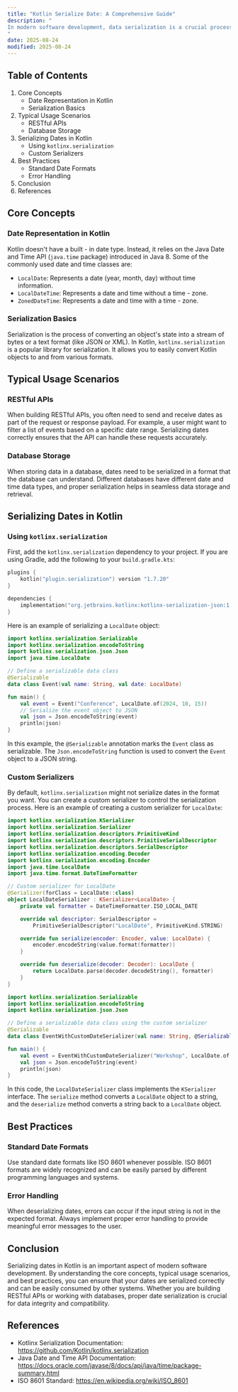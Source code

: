 ```yaml
---
title: "Kotlin Serialize Date: A Comprehensive Guide"
description: "
In modern software development, data serialization is a crucial process that involves converting data objects into a format that can be easily stored, transmitted, or reconstructed. When working with dates in Kotlin, serializing them correctly is essential to ensure data integrity and compatibility across different systems. This blog post will explore the core concepts, typical usage scenarios, and best practices for serializing dates in Kotlin.
"
date: 2025-08-24
modified: 2025-08-24
---
```


## Table of Contents
1. Core Concepts
    - Date Representation in Kotlin
    - Serialization Basics
2. Typical Usage Scenarios
    - RESTful APIs
    - Database Storage
3. Serializing Dates in Kotlin
    - Using `kotlinx.serialization`
    - Custom Serializers
4. Best Practices
    - Standard Date Formats
    - Error Handling
5. Conclusion
6. References

## Core Concepts

### Date Representation in Kotlin
Kotlin doesn't have a built - in date type. Instead, it relies on the Java Date and Time API (`java.time` package) introduced in Java 8. Some of the commonly used date and time classes are:
- `LocalDate`: Represents a date (year, month, day) without time information.
- `LocalDateTime`: Represents a date and time without a time - zone.
- `ZonedDateTime`: Represents a date and time with a time - zone.

### Serialization Basics
Serialization is the process of converting an object's state into a stream of bytes or a text format (like JSON or XML). In Kotlin, `kotlinx.serialization` is a popular library for serialization. It allows you to easily convert Kotlin objects to and from various formats.

## Typical Usage Scenarios

### RESTful APIs
When building RESTful APIs, you often need to send and receive dates as part of the request or response payload. For example, a user might want to filter a list of events based on a specific date range. Serializing dates correctly ensures that the API can handle these requests accurately.

### Database Storage
When storing data in a database, dates need to be serialized in a format that the database can understand. Different databases have different date and time data types, and proper serialization helps in seamless data storage and retrieval.

## Serializing Dates in Kotlin

### Using `kotlinx.serialization`
First, add the `kotlinx.serialization` dependency to your project. If you are using Gradle, add the following to your `build.gradle.kts`:
```kotlin
plugins {
    kotlin("plugin.serialization") version "1.7.20"
}

dependencies {
    implementation("org.jetbrains.kotlinx:kotlinx-serialization-json:1.4.1")
}
```

Here is an example of serializing a `LocalDate` object:
```kotlin
import kotlinx.serialization.Serializable
import kotlinx.serialization.encodeToString
import kotlinx.serialization.json.Json
import java.time.LocalDate

// Define a serializable data class
@Serializable
data class Event(val name: String, val date: LocalDate)

fun main() {
    val event = Event("Conference", LocalDate.of(2024, 10, 15))
    // Serialize the event object to JSON
    val json = Json.encodeToString(event)
    println(json)
}
```
In this example, the `@Serializable` annotation marks the `Event` class as serializable. The `Json.encodeToString` function is used to convert the `Event` object to a JSON string.

### Custom Serializers
By default, `kotlinx.serialization` might not serialize dates in the format you want. You can create a custom serializer to control the serialization process. Here is an example of creating a custom serializer for `LocalDate`:
```kotlin
import kotlinx.serialization.KSerializer
import kotlinx.serialization.Serializer
import kotlinx.serialization.descriptors.PrimitiveKind
import kotlinx.serialization.descriptors.PrimitiveSerialDescriptor
import kotlinx.serialization.descriptors.SerialDescriptor
import kotlinx.serialization.encoding.Decoder
import kotlinx.serialization.encoding.Encoder
import java.time.LocalDate
import java.time.format.DateTimeFormatter

// Custom serializer for LocalDate
@Serializer(forClass = LocalDate::class)
object LocalDateSerializer : KSerializer<LocalDate> {
    private val formatter = DateTimeFormatter.ISO_LOCAL_DATE

    override val descriptor: SerialDescriptor =
        PrimitiveSerialDescriptor("LocalDate", PrimitiveKind.STRING)

    override fun serialize(encoder: Encoder, value: LocalDate) {
        encoder.encodeString(value.format(formatter))
    }

    override fun deserialize(decoder: Decoder): LocalDate {
        return LocalDate.parse(decoder.decodeString(), formatter)
    }
}

import kotlinx.serialization.Serializable
import kotlinx.serialization.encodeToString
import kotlinx.serialization.json.Json

// Define a serializable data class using the custom serializer
@Serializable
data class EventWithCustomDateSerializer(val name: String, @Serializable(with = LocalDateSerializer::class) val date: LocalDate)

fun main() {
    val event = EventWithCustomDateSerializer("Workshop", LocalDate.of(2024, 11, 20))
    val json = Json.encodeToString(event)
    println(json)
}
```
In this code, the `LocalDateSerializer` class implements the `KSerializer` interface. The `serialize` method converts a `LocalDate` object to a string, and the `deserialize` method converts a string back to a `LocalDate` object.

## Best Practices

### Standard Date Formats
Use standard date formats like ISO 8601 whenever possible. ISO 8601 formats are widely recognized and can be easily parsed by different programming languages and systems.

### Error Handling
When deserializing dates, errors can occur if the input string is not in the expected format. Always implement proper error handling to provide meaningful error messages to the user.

## Conclusion
Serializing dates in Kotlin is an important aspect of modern software development. By understanding the core concepts, typical usage scenarios, and best practices, you can ensure that your dates are serialized correctly and can be easily consumed by other systems. Whether you are building RESTful APIs or working with databases, proper date serialization is crucial for data integrity and compatibility.

## References
- Kotlinx Serialization Documentation: https://github.com/Kotlin/kotlinx.serialization
- Java Date and Time API Documentation: https://docs.oracle.com/javase/8/docs/api/java/time/package-summary.html
- ISO 8601 Standard: https://en.wikipedia.org/wiki/ISO_8601
